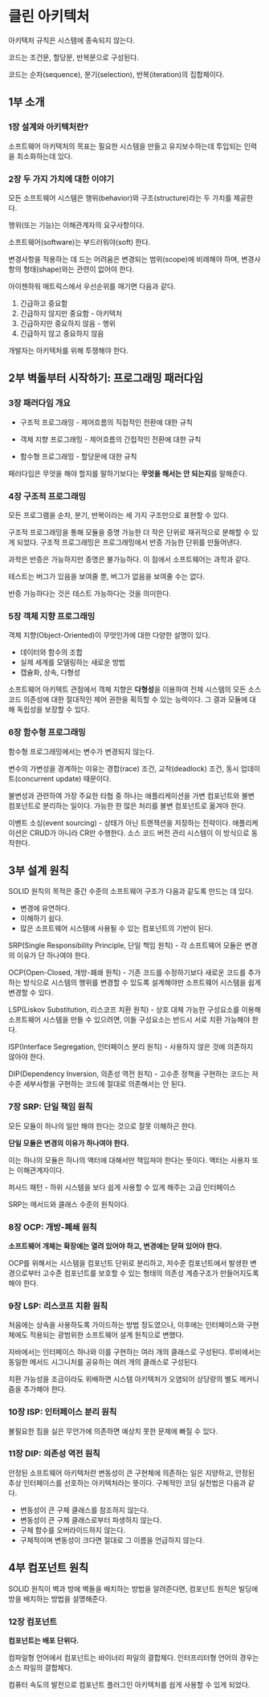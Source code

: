 # 클린 아키텍처

아키텍처 규칙은 시스템에 종속되지 않는다.

코드는 조건문, 할당문, 반복문으로 구성된다.

코드는 순차(sequence), 분기(selection), 반복(iteration)의 집합체이다.

## 1부 소개

### 1장 설계와 아키텍처란?

소프트웨어 아키텍처의 목표는 필요한 시스템을 만들고 유지보수하는데 투입되는 인력을 최소화하는데 있다.

### 2장 두 가지 가치에 대한 이야기

모든 소프트웨어 시스템은 행위(behavior)와 구조(structure)라는 두 가치를 제공한다.

행위(또는 기능)는 이해관계자의 요구사항이다.

소프트웨어(software)는 부드러워야(soft) 한다.

변경사항을 적용하는 데 드는 어려움은 변경되는 범위(scope)에 비례해야 하며, 변경사항의 형태(shape)와는 관련이 없어야 한다.

아이젠하워 매트릭스에서 우선순위를 매기면 다음과 같다.

1. 긴급하고 중요함
2. 긴급하지 않지만 중요함 - 아키텍처
3. 긴급하지만 중요하지 않음 - 행위
4. 긴급하지 않고 중요하지 않음

개발자는 아키텍처를 위해 투쟁해야 한다.

## 2부 벽돌부터 시작하기: 프로그래밍 패러다임

### 3장 패러다임 개요

- 구조적 프로그래밍 - 제어흐름의 직접적인 전환에 대한 규칙

- 객체 지향 프로그래밍 - 제어흐름의 간접적인 전환에 대한 규칙

- 함수형 프로그래밍 - 할당문에 대한 규칙

패러다임은 무엇을 해야 할지를 말하기보다는 **무엇을 해서는 안 되는지**를 말해준다.

### 4장 구조적 프로그래밍

모든 프로그램을 순차, 분기, 반복이라는 세 가지 구조만으로 표현할 수 있다.

구조적 프로그래밍을 통해 모듈을 증명 가능한 더 작은 단위로 재귀적으로 분해할 수 있게 되었다. 구조적 프로그래밍은 프로그래밍에서 반증 가능한 단위를 만들어낸다.

과학은 반증은 가능하지만 증명은 불가능하다. 이 점에서 소프트웨어는 과학과 같다.

테스트는 버그가 있음을 보여줄 뿐, 버그가 없음을 보여줄 수는 없다.

반증 가능하다는 것은 테스트 가능하다는 것을 의미한다.

### 5장 객체 지향 프로그래밍

객체 지향(Object-Oriented)이 무엇인가에 대한 다양한 설명이 있다.

- 데이터와 함수의 조합
- 실제 세계를 모델링하는 새로운 방법
- 캡슐화, 상속, 다형성

소프트웨어 아키텍트 관점에서 객체 지향은 **다형성**을 이용하여 전체 시스템의 모든 소스 코드 의존성에 대한 절대적인 제어 권한을 획득할 수 있는 능력이다. 그 결과 모듈에 대해 독립성을 보장할 수 있다.

### 6장 함수형 프로그래밍

함수형 프로그래밍에서는 변수가 변경되지 않는다.

변수의 가변성을 경계하는 이유는 경합(race) 조건, 교착(deadlock) 조건, 동시 업데이트(concurrent update) 때문이다.

불변성과 관련하여 가장 주요한 타협 중 하나는 애플리케이션을 가변 컴포넌트와 불변 컴포넌트로 분리하는 일이다. 가능한 한 많은 처리를 불변 컴포넌트로 옮겨야 한다.

이벤트 소싱(event sourcing) - 상태가 아닌 트랜잭션을 저장하는 전략이다. 애플리케이션은 CRUD가 아니라 CR만 수행한다. 소스 코드 버전 관리 시스템이 이 방식으로 동작한다.

## 3부 설계 원칙

SOLID 원칙의 목적은 중간 수준의 소프트웨어 구조가 다음과 같도록 만드는 데 있다.

- 변경에 유연하다.
- 이해하기 쉽다.
- 많은 소프트웨어 시스템에 사용될 수 있는 컴포넌트의 기반이 된다.

SRP(Single Responsibility Principle, 단일 책임 원칙) - 각 소프트웨어 모듈은 변경의 이유가 단 하나여야 한다.

OCP(Open-Closed, 개방-폐쇄 원칙) - 기존 코드를 수정하기보다 새로운 코드를 추가하는 방식으로 시스템의 행위를 변경할 수 있도록 설계해야만 소프트웨어 시스템을 쉽게 변경할 수 있다.

LSP(Liskov Substitution, 리스코프 치환 원칙) - 상호 대체 가능한 구성요소를 이용해 소프트웨어 시스템을 만들 수 있으려면, 이들 구성요소는 반드시 서로 치환 가능해야 한다.

ISP(Interface Segregation, 인터페이스 분리 원칙) - 사용하지 않은 것에 의존하지 않아야 한다.

DIP(Dependency Inversion, 의존성 역전 원칙) - 고수준 정책을 구현하는 코드는 저수준 세부사항을 구현하는 코드에 절대로 의존해서는 안 된다.

### 7장 SRP: 단일 책임 원칙

모든 모듈이 하나의 일만 해야 한다는 것으로 잘못 이해하곤 한다.

**단일 모듈은 변경의 이유가 하나여야 한다.**

이는 하나의 모듈은 하나의 액터에 대해서만 책임져야 한다는 뜻이다. 액터는 사용자 또는 이해관계자이다.

퍼사드 패턴 - 하위 시스템을 보다 쉽게 사용할 수 있게 해주는 고급 인터페이스

SRP는 메서드와 클래스 수준의 원칙이다.

### 8장 OCP: 개방-폐쇄 원칙

**소프트웨어 개체는 확장에는 열려 있어야 하고, 변경에는 닫혀 있어야 한다.**

OCP를 위해서는 시스템을 컴포넌트 단위로 분리하고, 저수준 컴포넌트에서 발생한 변경으로부터 고수준 컴포넌트를 보호할 수 있는 형태의 의존성 계층구조가 만들어지도록 해야 한다.

### 9장 LSP: 리스코프 치환 원칙

처음에는 상속을 사용하도록 가이드하는 방법 정도였으나, 이후에는 인터페이스와 구현체에도 적용되는 광범위한 소프트웨어 설계 원칙으로 변했다.

자바에서는 인터페이스 하나와 이를 구현하는 여러 개의 클래스로 구성된다. 루비에서는 동일한 메서드 시그니처를 공유하는 여러 개의 클래스로 구성된다.

치환 가능성을 조금이라도 위배하면 시스템 아키텍처가 오염되어 상당량의 별도 메커니즘을 추가해야 한다.

### 10장 ISP: 인터페이스 분리 원칙

불필요한 짐을 실은 무언가에 의존하면 예상치 못한 문제에 빠질 수 있다.

### 11장 DIP: 의존성 역전 원칙

안정된 소프트웨어 아키텍처란 변동성이 큰 구현체에 의존하는 일은 지양하고, 안정된 추상 인터페이스를 선호하는 아키텍처라는 뜻이다. 구체적인 코딩 실천법은 다음과 같다.

- 변동성이 큰 구체 클래스를 참조하지 않는다.
- 변동성이 큰 구체 클래스로부터 파생하지 않는다.
- 구체 함수를 오버라이드하지 않는다.
- 구체적이며 변동성이 크다면 절대로 그 이름을 언급하지 않는다.

## 4부 컴포넌트 원칙

SOLID 원칙이 벽과 방에 벽돌을 배치하는 방법을 알려준다면, 컴포넌트 원칙은 빌딩에 방을 배치하는 방법을 설명해준다.

### 12장 컴포넌트

**컴포넌트는 배포 단위다.**

컴파일형 언어에서 컴포넌트는 바이너리 파일의 결합체다. 인터프리터형 언어의 경우는 소스 파일의 결합체다.

컴퓨터 속도의 발전으로 컴포넌트 플러그인 아키텍처를 쉽게 사용할 수 있게 되었다.